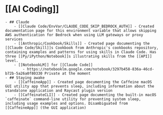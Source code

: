 # [[AI Coding]]
	- ## Claude
		- [[Claude Code/EnvVar/CLAUDE_CODE_SKIP_BEDROCK_AUTH]] - Created documentation page for this environment variable that allows skipping AWS authentication for Bedrock when using LLM gateways or proxy services
		- [[Anthropic/Cookbook/Skills]] - Created page documenting the [[Claude Code/Skill]]s Cookbook from Anthropic's cookbooks repository, containing examples and patterns for using skills in Claude Code. Has three [[Py/iPython/Notebook]]s illustrating skills from the [[API]] level.
		- [[NotebookLM]] for [[Claude Code]]
			- https://notebooklm.google.com/notebook/3297b458-836a-46cd-b72b-5a26a0f80330 Private at the moment
	- ## Staying awake
		- [[CaffeineApp]] - Created page documenting the Caffeine macOS GUI utility app that prevents sleep, including information about the standalone application and Raycast plugin version
		- [[CaffeinateCLI]] - Created page documenting the built-in macOS `caffeinate` command-line utility for preventing system sleep, including usage examples and options. Disambiguated from [[CaffeineApp]] (the GUI application)